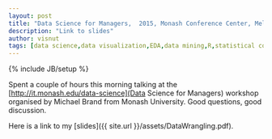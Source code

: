 ```yaml
---
layout: post
title: "Data Science for Managers,  2015, Monash Conference Center, Melbourne"
description: "Link to slides"
author: visnut
tags: [data science,data visualization,EDA,data mining,R,statistical computing,statistical graphics,data wrangling]
---
```

{% include JB/setup %}

Spent a couple of hours this morning talking at the [http://it.monash.edu/data-science](Data Science for Managers) workshop organised by Michael Brand from Monash University. Good questions, good discussion. 

Here is a link to my [slides]({{ site.url }}/assets/DataWrangling.pdf). 


